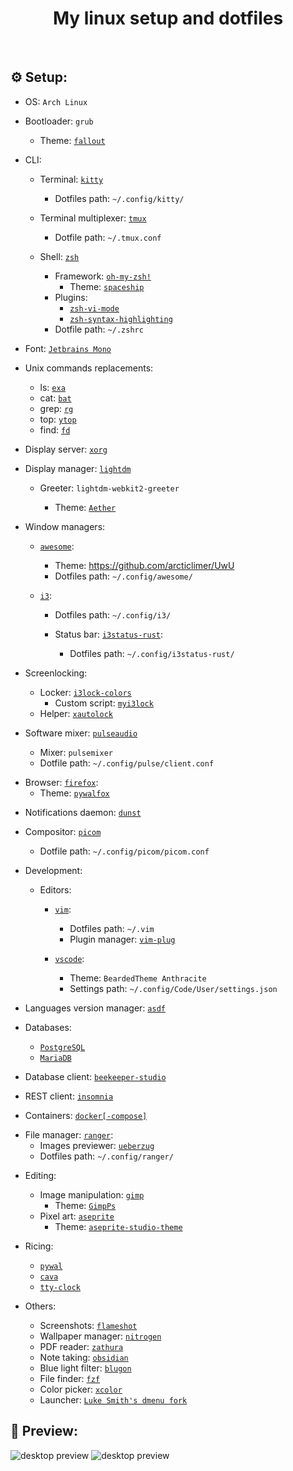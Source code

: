 <h1 align="center">My linux setup and dotfiles</h1>

<br />

<h2>⚙️ Setup:</h2>

- OS: `Arch Linux`

- Bootloader: `grub`

  - Theme: [`fallout`](https://github.com/shvchk/fallout-grub-theme)

- CLI:

  - Terminal: [`kitty`](https://wiki.archlinux.org/index.php/Kitty#Installation)

    - Dotfiles path: `~/.config/kitty/`

  - Terminal multiplexer: [`tmux`](https://wiki.archlinux.org/index.php/Tmux#Installation)

    - Dotfile path: `~/.tmux.conf`

  - Shell: [`zsh`](https://wiki.archlinux.org/index.php/zsh#Installation)
    - Framework: [`oh-my-zsh!`](https://github.com/ohmyzsh/ohmyzsh#basic-installation)
      - Theme: [`spaceship`](https://github.com/denysdovhan/spaceship-prompt)
    - Plugins:
      - [`zsh-vi-mode`](https://github.com/jeffreytse/zsh-vi-mode#arch-linux-aur)
      - [`zsh-syntax-highlighting`](https://github.com/zsh-users/zsh-syntax-highlighting/blob/master/INSTALL.md#oh-my-zsh)
    - Dotfile path: `~/.zshrc`

- Font: [`Jetbrains Mono`](https://archlinux.org/packages/community/any/ttf-jetbrains-mono)

- Unix commands replacements:

  - ls: [`exa`](https://github.com/ogham/exa#arch-linux)
  - cat: [`bat`](https://github.com/sharkdp/bat#on-arch-linux)
  - grep: [`rg`](https://github.com/BurntSushi/ripgrep#installation)
  - top: [`ytop`](https://github.com/cjbassi/ytop#installation)
  - find: [`fd`](https://github.com/sharkdp/fd#on-arch-linux)

- Display server: [`xorg`](https://wiki.archlinux.org/index.php/xorg#Installation)

- Display manager: [`lightdm`](https://wiki.archlinux.org/index.php/LightDM#Installation)

  - Greeter: `lightdm-webkit2-greeter`

    - Theme: [`Aether`](https://github.com/NoiSek/Aether#installation)

- Window managers:

  - [`awesome`](https://wiki.archlinux.org/index.php/awesome#Installation):

    - Theme: https://github.com/arcticlimer/UwU
    - Dotfiles path: `~/.config/awesome/`

  - [`i3`](https://wiki.archlinux.org/index.php/i3):

    - Dotfiles path: `~/.config/i3/`

    - Status bar: [`i3status-rust`](https://github.com/greshake/i3status-rust):

      - Dotfiles path: `~/.config/i3status-rust/`

- Screenlocking:

  - Locker: [`i3lock-colors`](https://aur.archlinux.org/packages/i3lock-color/)
    - Custom script: [`myi3lock`](bin/myi3lock)
  - Helper: [`xautolock`](https://archlinux.org/packages/community/x86_64/xautolock)

- Software mixer: [`pulseaudio`](https://wiki.archlinux.org/index.php/PulseAudio#Installation)

  - Mixer: `pulsemixer`
  - Dotfile path: `~/.config/pulse/client.conf`

* Browser: [`firefox`](https://wiki.archlinux.org/index.php/Firefox#Installing):
  - Theme: [`pywalfox`](https://github.com/frewacom/pywalfox)

- Notifications daemon: [`dunst`](https://wiki.archlinux.org/index.php/Dunst#Installation)

- Compositor: [`picom`](https://wiki.archlinux.org/index.php/Picom#Installation)

  - Dotfile path: `~/.config/picom/picom.conf`

- Development:

  - Editors:

    - [`vim`](https://wiki.archlinux.org/index.php/vim#Installation):

      - Dotfiles path: `~/.vim`
      - Plugin manager: [`vim-plug`](https://github.com/junegunn/vim-plug#installation)

    - [`vscode`](https://aur.archlinux.org/packages/visual-studio-code-bin/):

      - Theme: `BeardedTheme Anthracite`
      - Settings path: `~/.config/Code/User/settings.json`

* Languages version manager: [`asdf`](https://asdf-vm.com/#/core-manage-asdf?id=asdf)

* Databases:

  - [`PostgreSQL`](https://wiki.archlinux.org/index.php/PostgreSQL)
  - [`MariaDB`](https://wiki.archlinux.org/index.php/MariaDB)

* Database client: [`beekeeper-studio`](https://aur.archlinux.org/packages/beekeeper-studio-bin/)
* REST client: [`insomnia`](https://aur.archlinux.org/packages/insomnia/)
* Containers: [`docker[-compose]`](https://wiki.archlinux.org/index.php/Docker)

- File manager: [`ranger`](https://wiki.archlinux.org/index.php/ranger):
  - Images previewer: [`ueberzug`](https://archlinux.org/packages/community/x86_64/ueberzug/)
  - Dotfiles path: `~/.config/ranger/`

* Editing:

  - Image manipulation: [`gimp`](https://wiki.archlinux.org/index.php/GIMP#Installation)
    - Theme: [`GimpPs`](https://github.com/doctormo/GimpPs#basic-installation)
  - Pixel art: [`aseprite`](https://aur.archlinux.org/packages/aseprite/)
    - Theme: [`aseprite-studio-theme`](https://github.com/Lyutria/aseprite-studio-theme#usage)

* Ricing:

  - [`pywal`](https://github.com/dylanaraps/pywal)
  - [`cava`](https://aur.archlinux.org/packages/cava)
  - [`tty-clock`](https://aur.archlinux.org/packages/tty-clock)

* Others:

  - Screenshots: [`flameshot`](https://wiki.archlinux.org/index.php/Flameshot)
  - Wallpaper manager: [`nitrogen`](https://wiki.archlinux.org/index.php/nitrogen)
  - PDF reader: [`zathura`](https://wiki.archlinux.org/index.php/zathura#Installation)
  - Note taking: [`obsidian`](https://aur.archlinux.org/packages/obsidian-insider/)
  - Blue light filter: [`blugon`](https://aur.archlinux.org/packages/blugon)
  - File finder: [`fzf`](https://wiki.archlinux.org/index.php/fzf#Installation)
  - Color picker: [`xcolor`](https://github.com/Soft/xcolor#arch-linux)
  - Launcher: [`Luke Smith's dmenu fork`](https://github.com/LukeSmithxyz/dmenu)

<h2>👀 Preview:</h2>
<img src="https://i.imgur.com/9xersCi.png" alt="desktop preview">
<img src="https://i.imgur.com/BYu2y6O.png" alt="desktop preview">
